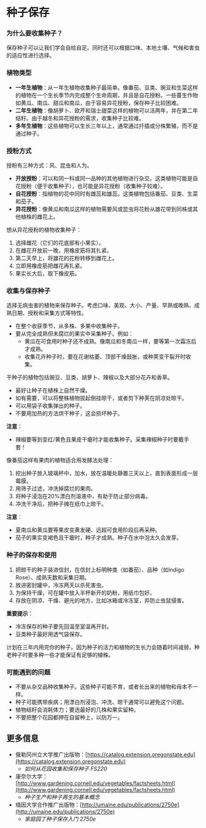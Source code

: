 # 种子保存

### 为什么要收集种子？
保存种子可以让我们学会自给自足。同时还可以根据口味、本地土壤、气候和害虫的适应性进行选择。

### 植物类型

- **一年生植物**：从一年生植物收集种子最简单。像番茄、豆类、豌豆和生菜这样的植物在一个生长季节内完成整个生命周期，并且是自花授粉。一些蔓生作物如黄瓜、南瓜、甜瓜和南瓜，由于容易异花授粉，保存种子比较困难。
- **二年生植物**：像胡萝卜、欧芹和瑞士甜菜这样的植物可以活两年，并在第二年结籽。由于越冬和异花授粉的需求，收集种子比较难。
- **多年生植物**：这些植物可以生长三年以上，通常通过扦插或分株繁殖，而不是通过种子。

### 授粉方式

授粉有三种方式：风、昆虫和人为。

- **开放授粉**：可以和同一科或同一品种的其他植物进行杂交。这类植物可能是自花授粉（便于收集种子），也可能是异花授粉（收集种子较难）。
- **自花授粉**：指植物的花中同时有雌蕊和雄蕊。这类植物包括番茄、豆类、生菜和茄子。
- **异花授粉**：像黄瓜和南瓜这样的植物需要风或昆虫将花粉从雄花带到同株或其他植株的雌花上。


想从异花授粉的植物收集种子：

1. 选择雌花（它们的花底部有小果实）。
2. 在雌花开放前一晚，用橡皮筋将其扎紧。
3. 第二天早上，将雄花的花粉转移到雌花上。
4. 立即用橡皮筋把雌花再扎紧。
5. 果实长大后，取下橡皮筋。

### 收集与保存种子

选择无病虫害的植物来保存种子。考虑口味、美观、大小、产量、早熟或晚熟、成熟日期、授粉和采集方式等特性。

- 在整个收获季节，从多株、多果中收集种子。
- 要从完全成熟但未腐烂的果实中采集种子。例如：
  - 黄瓜在可食用时种子还不成熟。像南瓜和冬南瓜一样，要等第一次霜冻后才成熟。
  - 收集花卉种子时，要在花谢枯萎、顶部干燥鼓胀，或种荚变干裂开时收集。


干种子的植物包括豌豆、豆类、胡萝卜、辣椒以及大部分花卉和香草。

- 最好让种子在植株上自然干燥。
- 如有需要，可以将整株植物拔起倒挂晾干，或者剪下种荚在阴凉处晾干。
- 可以用袋子收集弹出的种子。
- 不要用加热的方法烘干种子，这会损坏种子。

**注意**：  
- 辣椒要等到变红/黄色且果皮干瘪时才能收集种子。采集辣椒种子时要戴手套！


像番茄这样有果肉的植物适合用发酵法处理：

1. 挖出种子放入玻璃杯中，加水，放在温暖处静置三天以上，直到表面形成一层霉膜。
2. 用筛子过滤，冲洗掉腐烂的果肉。
3. 将种子浸泡在20%漂白剂溶液中，有助于防止部分病毒。
4. 冲洗干净后，把种子摊在纸巾上晾干。

**注意**：  
- 夏南瓜和黄瓜要等果皮变黄发硬、远超可食用阶段后再采种。
- 茄子的果实变褐色且干瘪时，种子才成熟。种子在水中泡太久会发芽。

### 种子的保存和使用

1. 把晾干的种子装进信封，在信封上标明种类（如番茄）、品种（如Indigo Rose）、成熟天数和采集日期。
2. 放进密封罐中，冷冻两天以杀死害虫。
3. 为保持干燥，可在罐中放入半杯新开的奶粉，用纸巾包好。
4. 存放在阴凉、干燥、避光的地方，比如冰箱或冷冻室，并防止虫鼠侵害。

**重要提示**：  
- 冷冻保存的种子要先回温至室温再开封。
- 豆类种子最好用透气袋保存。

计划在三年内用完你的种子。因为种子的活力和植物的生长力会随着时间减弱，种老种子时要多种一些才能保证有足够的植株。

### 可能遇到的问题

- 不要从杂交品种收集种子。这些种子可能不育，或者长出来的植物和母本不一样。
- 种子可能携带疾病；用漂白剂浸泡、冲洗、晾干通常可以避免这个问题。
- 植物结籽会消耗体力；要选最好的几株和果实留种。
- 不要把整个花园都押在自留种上，以防万一。

## 更多信息

- 俄勒冈州立大学推广出版物：[https://catalog.extension.oregonstate.edu](https://catalog.extension.oregonstate.edu)  
  - *如何从花园收集和保存种子 FS220*
- 康奈尔大学：[http://www.gardening.cornell.edu/vegetables/factsheets.html](http://www.gardening.cornell.edu/vegetables/factsheets.html)  
  - *种子生产和种子再生的基本概念*
- 缅因大学合作推广出版物：[http://umaine.edu/publications/2750e](http://umaine.edu/publications/2750e)  
  - *家庭园丁种子保存入门 2750e*
